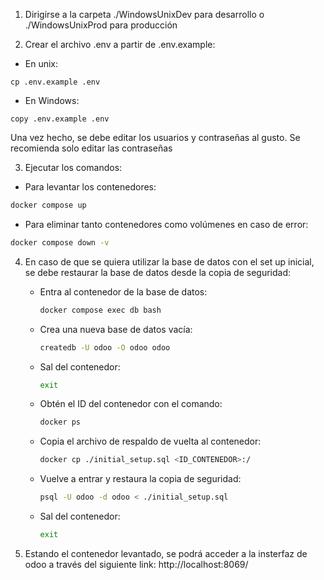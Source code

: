 1. Dirigirse a la carpeta ./WindowsUnixDev para desarrollo o ./WindowsUnixProd para producción

2. Crear el archivo .env a partir de .env.example:

- En unix:
```
cp .env.example .env
```

- En Windows:
```
copy .env.example .env
```

Una vez hecho, se debe editar los usuarios y contraseñas al gusto. Se recomienda solo editar las contraseñas

3. Ejecutar los comandos:

- Para levantar los contenedores: 
``` bash
docker compose up
```

- Para eliminar tanto contenedores como volúmenes en caso de error:
``` bash
docker compose down -v
```

4. En caso de que se quiera utilizar la base de datos con el set up inicial, se debe restaurar la base de datos desde la copia de seguridad:
    - Entra al contenedor de la base de datos:
      ```bash
      docker compose exec db bash
      ```
    - Crea una nueva base de datos vacía:
      ```bash
      createdb -U odoo -O odoo odoo
      ```
    - Sal del contenedor:
      ```bash
      exit
      ```
    - Obtén el ID del contenedor con el comando:
      ```bash
      docker ps
      ```
    - Copia el archivo de respaldo de vuelta al contenedor:
      ```bash
      docker cp ./initial_setup.sql <ID_CONTENEDOR>:/
      ```
    - Vuelve a entrar y restaura la copia de seguridad:
      ```bash
      psql -U odoo -d odoo < ./initial_setup.sql
      ```
    - Sal del contenedor:
      ```bash
      exit
      ```

5. Estando el contenedor levantado, se podrá acceder a la insterfaz de odoo a través del siguiente link: http://localhost:8069/